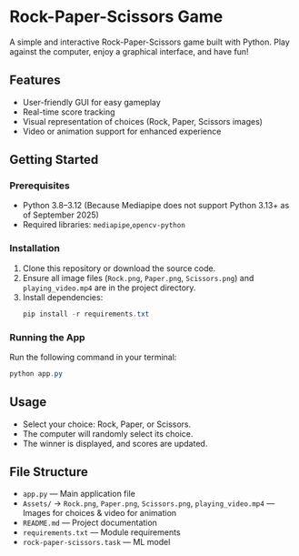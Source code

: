 # Rock-Paper-Scissors Game

A simple and interactive Rock-Paper-Scissors game built with Python. Play against the computer, enjoy a graphical interface, and have fun!

## Features

- User-friendly GUI for easy gameplay
- Real-time score tracking
- Visual representation of choices (Rock, Paper, Scissors images)
- Video or animation support for enhanced experience

## Getting Started

### Prerequisites

- Python 3.8–3.12 (Because Mediapipe does not support Python 3.13+ as of September 2025)
- Required libraries: `mediapipe`,`opencv-python`

### Installation

1. Clone this repository or download the source code.
2. Ensure all image files (`Rock.png`, `Paper.png`, `Scissors.png`) and `playing_video.mp4` are in the project directory.
3. Install dependencies:
	```powershell
	pip install -r requirements.txt
	```

### Running the App

Run the following command in your terminal:
```powershell
python app.py
```

## Usage

- Select your choice: Rock, Paper, or Scissors.
- The computer will randomly select its choice.
- The winner is displayed, and scores are updated.

## File Structure

- `app.py` — Main application file
- `Assets/` -> `Rock.png`, `Paper.png`, `Scissors.png`, `playing_video.mp4` — Images for choices & video for animation
- `README.md` — Project documentation
- `requirements.txt` — Module requirements
- `rock-paper-scissors.task` — ML model


